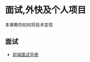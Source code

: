 # 面试,外快及个人项目

本章教你如何将技术变现

## 面试

- [前端面试手册](https://github.com/yangshun/front-end-interview-handbook/blob/master/Translations/Chinese/README.md)
